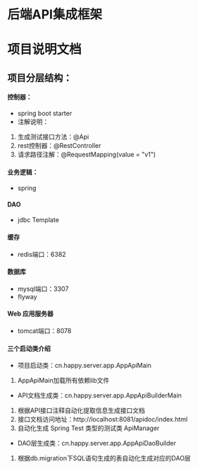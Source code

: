 # 后端API集成框架
# 项目说明文档
## 项目分层结构：
#### 控制器：
- spring boot starter
- 注解说明：
1. 生成测试接口方法：@Api
2. rest控制器：@RestController
3. 请求路径注解：@RequestMapping(value = "v1")
#### 业务逻辑：
- spring
#### DAO
- jdbc Template
#### 缓存
- redis端口：6382
#### 数据库
- mysql端口：3307
- flyway
#### Web 应用服务器
- tomcat端口：8078

#### 三个启动类介绍
- 项目启动类：cn.happy.server.app.AppApiMain
1. AppApiMain加载所有依赖lib文件
- API文档生成类：cn.happy.server.app.AppApiBuilderMain
1. 根据API接口注释自动化提取信息生成接口文档
2. 接口文档访问地址：http://localhost:8081/apidoc/index.html
3. 自动化生成 Spring Test 类型的测试类 ApiManager
- DAO层生成类：cn.happy.server.app.AppApiDaoBuilder
1. 根据db.migration下SQL语句生成的表自动化生成对应的DAO层
